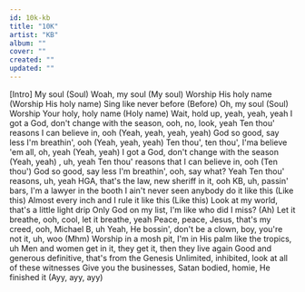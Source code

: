 ```yaml
---
id: 10k-kb
title: "10K"
artist: "KB"
album: ""
cover: ""
created: ""
updated: ""
---
```


[Intro]
My soul (Soul)
Woah, my soul (My soul)
Worship His holy name (Worship His holy name)
Sing like never before (Before)
Oh, my soul (Soul)
Worship Your holy, holy name (Holy name)
Wait, hold up, yeah, yeah, yeah
I got a God, don't change with the season, ooh, no, look, yeah
Ten thou' reasons I can believe in, ooh (Yeah, yeah, yeah, yeah)
God so good, say less I'm breathin', ooh (Yeah, yeah, yeah)
Ten thou', ten thou', I'ma believe 'em all, oh, yeah (Yeah, yeah)
I got a God, don't change with the season (Yeah, yeah)
, uh, yeah
Ten thou' reasons that I can believe in, ooh (Ten thou')
God so good, say less I'm breathin', ooh, say what? Yeah
Ten thou' reasons, uh, yeah
HGA, that's the law, new sheriff in it, ooh
KB, uh, passin' bars, I'm a lawyer in the booth
I ain't never seen anybody do it like this (Like this)
Almost every inch and I rule it like this (Like this)
Look at my world, that's a little light drip
Only God on my list, I'm like who did I miss? (Ah)
Let it breathe, ooh, cool, let it breathe, yeah
Peace, peace, Jesus, that's my creed, ooh, Michael B, uh
Yeah, He bossin', don't be a clown, boy, you're not it, uh, woo (Mhm)
Worship in a mosh pit, I'm in His palm like the tropics, uh
Men and women get in it, they get it, then they live again
Good and generous definitive, that's from the Genesis
Unlimited, inhibited, look at all of these witnesses
Give you the businesses, Satan bodied, homie, He finished it (Ayy, ayy, ayy)